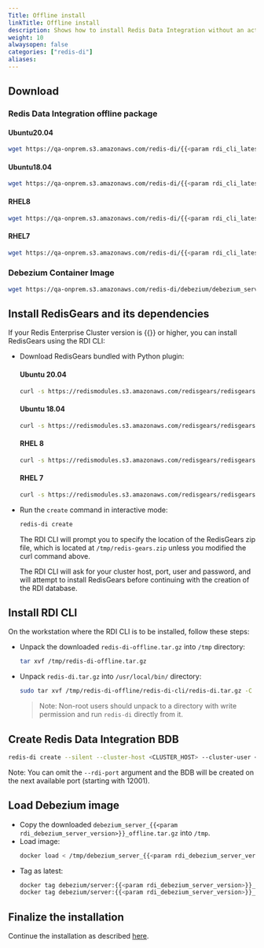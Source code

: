 ```yaml
---
Title: Offline install
linkTitle: Offline install
description: Shows how to install Redis Data Integration without an active Internet connection
weight: 10
alwaysopen: false
categories: ["redis-di"]
aliases:
---
```


## Download

### Redis Data Integration offline package

#### Ubuntu20.04

```bash
wget https://qa-onprem.s3.amazonaws.com/redis-di/{{<param rdi_cli_latest>}}/redis-di-offline-ubuntu20.04-{{<param rdi_cli_latest>}}.tar.gz -O /tmp/redis-di-offline.tar.gz
```

#### Ubuntu18.04

```bash
wget https://qa-onprem.s3.amazonaws.com/redis-di/{{<param rdi_cli_latest>}}/redis-di-offline-ubuntu18.04-{{<param rdi_cli_latest>}}.tar.gz -O /tmp/redis-di-offline.tar.gz
```

#### RHEL8

```bash
wget https://qa-onprem.s3.amazonaws.com/redis-di/{{<param rdi_cli_latest>}}/redis-di-offline-rhel8-{{<param rdi_cli_latest>}}.tar.gz -O /tmp/redis-di-offline.tar.gz
```

#### RHEL7

```bash
wget https://qa-onprem.s3.amazonaws.com/redis-di/{{<param rdi_cli_latest>}}/redis-di-offline-rhel7-{{<param rdi_cli_latest>}}.tar.gz -O /tmp/redis-di-offline.tar.gz
```

### Debezium Container Image

```bash
wget https://qa-onprem.s3.amazonaws.com/redis-di/debezium/debezium_server_{{<param rdi_debezium_server_version>}}_offline.tar.gz
```

## Install RedisGears and its dependencies

If your Redis Enterprise Cluster version is {{<param rdi_rlec_min_version>}} or higher, you can install RedisGears using the RDI CLI:

- Download RedisGears bundled with Python plugin:

  #### Ubuntu 20.04

  ```bash
  curl -s https://redismodules.s3.amazonaws.com/redisgears/redisgears.Linux-ubuntu20.04-x86_64.{{<param rdi_redis_gears_version>}}-withdeps.zip -o /tmp/redis-gears.zip
  ```

  #### Ubuntu 18.04

  ```bash
  curl -s https://redismodules.s3.amazonaws.com/redisgears/redisgears.Linux-ubuntu18.04-x86_64.{{<param rdi_redis_gears_version>}}-withdeps.zip -o /tmp/redis-gears.zip
  ```

  #### RHEL 8

  ```bash
  curl -s https://redismodules.s3.amazonaws.com/redisgears/redisgears.Linux-rhel8-x86_64.{{<param rdi_redis_gears_version>}}-withdeps.zip -o /tmp/redis-gears.zip
  ```

  #### RHEL 7

  ```bash
  curl -s https://redismodules.s3.amazonaws.com/redisgears/redisgears.Linux-rhel7-x86_64.{{<param rdi_redis_gears_version>}}-withdeps.zip -o /tmp/redis-gears.zip
  ```

- Run the `create` command in interactive mode:

  ```bash
  redis-di create
  ```

  The RDI CLI will prompt you to specify the location of the RedisGears zip file, which is located at `/tmp/redis-gears.zip` unless you modified the curl command above.

  The RDI CLI will ask for your cluster host, port, user and password, and will attempt to install RedisGears before continuing with the creation of the RDI database.

## Install RDI CLI

On the workstation where the RDI CLI is to be installed, follow these steps:

- Unpack the downloaded `redis-di-offline.tar.gz` into `/tmp` directory:

  ```bash
  tar xvf /tmp/redis-di-offline.tar.gz
  ```

- Unpack `redis-di.tar.gz` into `/usr/local/bin/` directory:

  ```bash
  sudo tar xvf /tmp/redis-di-offline/redis-di-cli/redis-di.tar.gz -C /usr/local/bin/
  ```

  > Note: Non-root users should unpack to a directory with write permission and run `redis-di` directly from it.

## Create Redis Data Integration BDB

```bash
redis-di create --silent --cluster-host <CLUSTER_HOST> --cluster-user <CLUSTER_USER> --cluster-password <CLUSTER_PASSWORD> --rdi-port <RDI_PORT> --rdi-password <RDI_PASSWORD>
```

Note: You can omit the `--rdi-port` argument and the BDB will be created on the next available port (starting with 12001).

## Load Debezium image

- Copy the downloaded `debezium_server_{{<param rdi_debezium_server_version>}}_offline.tar.gz` into `/tmp`.
- Load image:
  ```bash
  docker load < /tmp/debezium_server_{{<param rdi_debezium_server_version>}}_offline.tar.gz
  ```
- Tag as latest:
  ```bash
  docker tag debezium/server:{{<param rdi_debezium_server_version>}}_offline debezium/server:{{<param rdi_debezium_server_version>}}
  docker tag debezium/server:{{<param rdi_debezium_server_version>}}_offline debezium/server:latest
  ```

## Finalize the installation

Continue the installation as described [here](../ingest-qsg.md#scaffold-configuration-files).
